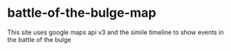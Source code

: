 # battle-of-the-bulge-map
This site uses google maps api v3 and the simile timeline to show events in the battle of the bulge
